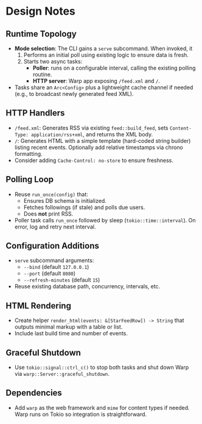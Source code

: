 # Design Notes

## Runtime Topology
- **Mode selection**: The CLI gains a `serve` subcommand. When invoked, it
  1. Performs an initial poll using existing logic to ensure data is fresh.
  2. Starts two async tasks:
     - **Poller**: runs on a configurable interval, calling the existing polling routine.
     - **HTTP server**: Warp app exposing `/feed.xml` and `/`.
- Tasks share an `Arc<Config>` plus a lightweight cache channel if needed (e.g., to broadcast newly generated feed XML).

## HTTP Handlers
- `/feed.xml`: Generates RSS via existing `feed::build_feed`, sets `Content-Type: application/rss+xml`, and returns the XML body.
- `/`: Generates HTML with a simple template (hard-coded string builder) listing recent events. Optionally add relative timestamps via chrono formatting.
- Consider adding `Cache-Control: no-store` to ensure freshness.

## Polling Loop
- Reuse `run_once(config)` that:
  - Ensures DB schema is initialized.
  - Fetches followings (if stale) and polls due users.
  - Does **not** print RSS.
- Poller task calls `run_once` followed by sleep (`tokio::time::interval`). On error, log and retry next interval.

## Configuration Additions
- `serve` subcommand arguments:
  - `--bind` (default `127.0.0.1`)
  - `--port` (default `8080`)
  - `--refresh-minutes` (default `15`)
- Reuse existing database path, concurrency, intervals, etc.

## HTML Rendering
- Create helper `render_html(events: &[StarFeedRow]) -> String` that outputs minimal markup with a table or list.
- Include last build time and number of events.

## Graceful Shutdown
- Use `tokio::signal::ctrl_c()` to stop both tasks and shut down Warp via `warp::Server::graceful_shutdown`.

## Dependencies
- Add `warp` as the web framework and `mime` for content types if needed. Warp runs on Tokio so integration is straightforward.
